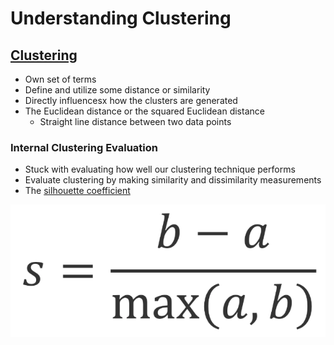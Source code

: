 # Understanding Clustering

## [Clustering]

* Own set of terms
* Define and utilize some distance or similarity
* Directly influencesx how the clusters are generated
* The Euclidean distance or the squared Euclidean distance
  * Straight line distance between two data points

### Internal Clustering Evaluation

* Stuck with evaluating how well our clustering technique performs
* Evaluate clustering by making similarity and dissimilarity measurements
* The [silhouette coefficient]

![alt text](silhouette_coefficient.png)

[Clustering]: https://en.wikipedia.org/wiki/Cluster_analysis
[silhouette coefficient]: https://en.wikipedia.org/wiki/Silhouette_(clustering)